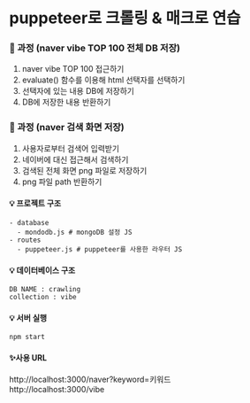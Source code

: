 # puppeteer로 크롤링 & 매크로 연습

### 📌 과정 (naver vibe TOP 100 전체 DB 저장)
1. naver vibe TOP 100 접근하기
2. evaluate() 함수를 이용해 html 선택자를 선택하기
3. 선택자에 있는 내용 DB에 저장하기
4. DB에 저장한 내용 반환하기

### 📌 과정 (naver 검색 화면 저장)
1. 사용자로부터 검색어 입력받기
2. 네이버에 대신 접근해서 검색하기
3. 검색된 전체 화면 png 파일로 저장하기
4. png 파일 path 반환하기

#### 💡 프로젝트 구조
```
- database
  - mondodb.js # mongoDB 설정 JS
- routes
  - puppeteer.js # puppeteer를 사용한 라우터 JS
```

#### 💡 데이터베이스 구조
```
DB NAME : crawling
collection : vibe
```

#### 💡 서버 실행
```
npm start
```

#### ✨사용 URL 
http://localhost:3000/naver?keyword=키워드   
http://localhost:3000/vibe